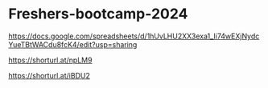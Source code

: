 # Freshers-bootcamp-2024


https://docs.google.com/spreadsheets/d/1hUvLHU2XX3exa1_Ii74wEXjNydcYueTBtWACdu8fcK4/edit?usp=sharing


https://shorturl.at/npLM9


https://shorturl.at/iBDU2
